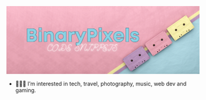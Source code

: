 ![banner](/banner.png)
- 👩🏽‍💻 I’m interested in tech, travel, photography, music, web dev and gaming.
